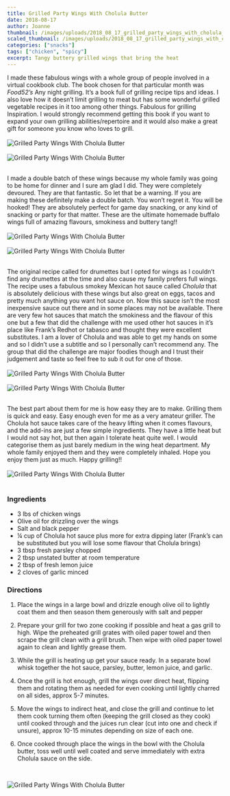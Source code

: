 ```yaml
---
title: Grilled Party Wings With Cholula Butter
date: 2018-08-17
author: Joanne
thumbnail: /images/uploads/2018_08_17_grilled_party_wings_with_cholula_butter_1.jpg
scaled_thumbnail: /images/uploads/2018_08_17_grilled_party_wings_with_cholula_butter_0.jpg
categories: ["snacks"]
tags: ["chicken", "spicy"]
excerpt: Tangy buttery grilled wings that bring the heat
---
```


I made these fabulous wings with a whole group of people involved in a virtual cookbook club. The book chosen for that particular month was _Food52’s_ Any night grilling. It’s a book full of grilling recipe tips and ideas. I also love how it doesn’t limit grilling to meat but has some wonderful grilled vegetable recipes in it too among other things. Fabulous for grilling Inspiration. I would strongly recommend getting this book if you want to expand your own grilling abilities/repertoire and it would also make a great gift for someone you know who loves to grill.
</br>
</br>
![Grilled Party Wings With Cholula Butter](/images/uploads/2018_08_17_grilled_party_wings_with_cholula_butter_2.jpg)
</br>
</br>
![Grilled Party Wings With Cholula Butter](/images/uploads/2018_08_17_grilled_party_wings_with_cholula_butter_3.jpg)
</br>
</br>

I made a double batch of these wings because my whole family was going to be home for dinner and I sure am glad I did. They were completely devoured. They are that fantastic. So let that be a warning. If you are making these definitely make a double batch. You won’t regret it. You will be hooked! They are absolutely perfect for game day snacking, or any kind of snacking or party for that matter. These are the ultimate homemade buffalo wings full of amazing flavours, smokiness and buttery tang!!
</br>
</br>
![Grilled Party Wings With Cholula Butter](/images/uploads/2018_08_17_grilled_party_wings_with_cholula_butter_4.jpg)
</br>
</br>
![Grilled Party Wings With Cholula Butter](/images/uploads/2018_08_17_grilled_party_wings_with_cholula_butter_5.jpg)
</br>
</br>

The original recipe called for drumettes but I opted for wings as I couldn’t find any drumettes at the time and also cause my family prefers full wings.  The recipe uses a fabulous smokey Mexican hot sauce called _Cholula_ that is absolutely delicious with these wings but also great on eggs, tacos and pretty much anything you want hot sauce on. Now this sauce isn’t the most inexpensive sauce out there and in some places may not be available. There are very few hot sauces that match the smokiness and the flavour of this one but a few that did the challenge with me used other hot sauces in it’s place like Frank’s Redhot or tabasco and thought they were excellent substitutes. I am a lover of Cholula and was able to get my hands on some and so I didn’t use a subtitle and so I personally can’t recommend any. The group that did the challenge are major foodies though and I trust their judgement and taste so feel free to sub it out for one of those.
</br>
</br>
![Grilled Party Wings With Cholula Butter](/images/uploads/2018_08_17_grilled_party_wings_with_cholula_butter_6.jpg)
</br>
</br> 
![Grilled Party Wings With Cholula Butter](/images/uploads/2018_08_17_grilled_party_wings_with_cholula_butter_7.jpg)
</br>
</br> 

The best part about them for me is how easy they are to make. Grilling them is quick and easy. Easy enough even for me as a very amateur griller. The Cholula hot sauce takes care of the heavy lifting when it comes flavours, and the add-ins are just a few simple ingredients. They have a little heat but I would not say hot, but then again I tolerate heat quite well. I would categorise them as just barely medium in the wing heat department. My whole family enjoyed them and they were completely inhaled. Hope you enjoy them just as much. Happy grilling!!
</br>
</br>
![Grilled Party Wings With Cholula Butter](/images/uploads/2018_08_17_grilled_party_wings_with_cholula_butter_8.jpg)
</br>
</br>

### Ingredients

* 3 lbs of chicken wings 
* Olive oil for drizzling over the wings 
* Salt and black pepper 
* &frac14; cup of Cholula hot sauce plus more for extra dipping later (Frank’s can be substituted but you will lose some flavour that Cholula brings) 
* 3 tbsp fresh parsley chopped
* 2 tbsp unstated butter at room temperature 
* 2 tbsp of fresh lemon juice 
* 2 cloves of garlic minced

### Directions

1. Place the wings in a large bowl and drizzle enough olive oil to lightly coat them and then season them generously with salt and pepper

1. Prepare your grill for two zone cooking if possible and heat a gas grill to high. Wipe the preheated grill grates with oiled paper towel  and then scrape the grill clean with a grill brush. Then wipe with oiled paper towel again to clean and lightly grease them. 

1. While the grill is heating up get your sauce ready. In a separate bowl whisk together the hot sauce, parsley, butter, lemon juice, and garlic. 

1. Once the grill is hot enough, grill the wings over direct heat, flipping them and rotating them as needed for even cooking until lightly charred on all sides, approx 5-7 minutes.  

1. Move the wings to indirect heat, and close the grill and continue to let them cook turning them often (keeping the grill closed as they cook) until cooked through and the juices run clear (cut into one and check if unsure), approx 10-15 minutes depending on size of each one. 

1. Once cooked through place the wings in the bowl with the Cholula butter, toss well until well coated and serve immediately with extra Cholula sauce on the side.
</br>

![Grilled Party Wings With Cholula Butter](/images/uploads/2018_08_17_grilled_party_wings_with_cholula_butter_9.jpg)
